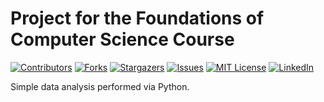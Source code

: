 # Project for the Foundations of Computer Science Course

[![Contributors][contributors-shield]][contributors-url]
[![Forks][forks-shield]][forks-url]
[![Stargazers][stars-shield]][stars-url]
[![Issues][issues-shield]][issues-url]
[![MIT License][license-shield]][license-url]
[![LinkedIn][linkedin-shield]][linkedin-url]

Simple data analysis performed via Python.

<!-- MARKDOWN LINKS & IMAGES -->
<!-- https://www.markdownguide.org/basic-syntax/#reference-style-links -->
[contributors-shield]: https://img.shields.io/github/contributors/giocoal/goodreads-books-simple-data-processing.svg?style=for-the-badge
[contributors-url]: https://github.com/giocoal/goodreads-books-simple-data-processing/graphs/contributors
[forks-shield]: https://img.shields.io/github/forks/giocoal/goodreads-books-simple-data-processing.svg?style=for-the-badge
[forks-url]: https://github.com/giocoal/goodreads-books-simple-data-processing/network/members
[stars-shield]: https://img.shields.io/github/stars/giocoal/goodreads-books-simple-data-processing.svg?style=for-the-badge
[stars-url]: https://github.com/giocoal/goodreads-books-simple-data-processing/stargazers
[issues-shield]: https://img.shields.io/github/issues/giocoal/goodreads-books-simple-data-processing.svg?style=for-the-badge
[issues-url]: https://github.com/giocoal/goodreads-books-simple-data-processing/issues
[license-shield]: https://img.shields.io/github/license/giocoal/goodreads-books-simple-data-processing.svg?style=for-the-badge
[license-url]: https://github.com/giocoal/goodreads-books-simple-data-processing/blob/master/LICENSE
[linkedin-shield]: https://img.shields.io/badge/-LinkedIn-black.svg?style=for-the-badge&logo=linkedin&colorB=555
[linkedin-url]: https://www.linkedin.com/in/giorgio-carbone-63154219b/
[product-screenshot]: images/screenshot.png
[Next.js]: https://img.shields.io/badge/next.js-000000?style=for-the-badge&logo=nextdotjs&logoColor=white
[Next-url]: https://nextjs.org/
[React.js]: https://img.shields.io/badge/React-20232A?style=for-the-badge&logo=react&logoColor=61DAFB
[React-url]: https://reactjs.org/
[Vue.js]: https://img.shields.io/badge/Vue.js-35495E?style=for-the-badge&logo=vuedotjs&logoColor=4FC08D
[Vue-url]: https://vuejs.org/
[Angular.io]: https://img.shields.io/badge/Angular-DD0031?style=for-the-badge&logo=angular&logoColor=white
[Angular-url]: https://angular.io/
[Svelte.dev]: https://img.shields.io/badge/Svelte-4A4A55?style=for-the-badge&logo=svelte&logoColor=FF3E00
[Svelte-url]: https://svelte.dev/
[Laravel.com]: https://img.shields.io/badge/Laravel-FF2D20?style=for-the-badge&logo=laravel&logoColor=white
[Laravel-url]: https://laravel.com
[Bootstrap.com]: https://img.shields.io/badge/Bootstrap-563D7C?style=for-the-badge&logo=bootstrap&logoColor=white
[Bootstrap-url]: https://getbootstrap.com
[JQuery.com]: https://img.shields.io/badge/jQuery-0769AD?style=for-the-badge&logo=jquery&logoColor=white
[JQuery-url]: https://jquery.com
